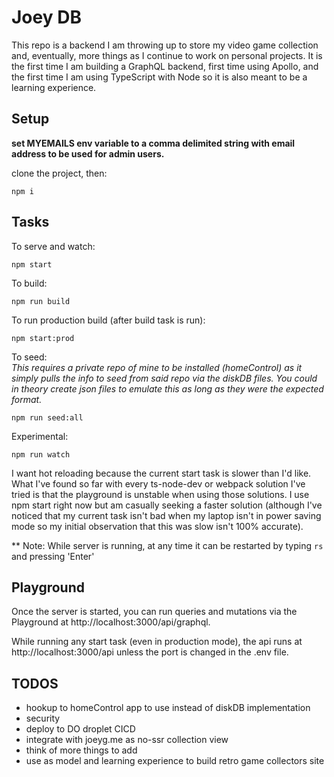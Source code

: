 # Joey DB

This repo is a backend I am throwing up to store my video game collection and, eventually, more things as I continue to work on personal projects. It is the first time I am building a GraphQL backend, first time using Apollo, and the first time I am using TypeScript with Node so it is also meant to be a learning experience.

## Setup

<b>set MYEMAILS env variable to a comma delimited string with email address to be used for admin users.</b>

clone the project, then:

```
npm i
```

## Tasks

To serve and watch:
```
npm start
```

To build:
```
npm run build
```

To run production build (after build task is run):
```
npm start:prod
```

To seed:<br>
<em>This requires a private repo of mine to be installed (homeControl) as it simply pulls the info to seed from said repo via the diskDB files. You could in theory create json files to emulate this as long as they were the expected format.</em>
```
npm run seed:all
```

Experimental:
```
npm run watch
```
I want hot reloading because the current start task is slower than I'd like. What I've found so far with every ts-node-dev or webpack solution I've tried is that the playground is unstable when using those solutions. I use npm start right now but am casually seeking a faster solution (although I've noticed that my current task isn't bad when my laptop isn't in power saving mode so my initial observation that this was slow isn't 100% accurate).

** Note: While server is running, at any time it can be restarted by typing `rs` and pressing 'Enter'

## Playground
Once the server is started, you can run queries and mutations via the Playground at http://localhost:3000/api/graphql.

While running any start task (even in production mode), the api runs at http://localhost:3000/api unless the port is changed in the .env file.


## TODOS
- hookup to homeControl app to use instead of diskDB implementation
- security
- deploy to DO droplet CICD
- integrate with joeyg.me as no-ssr collection view
- think of more things to add
- use as model and learning experience to build retro game collectors site